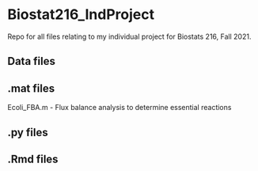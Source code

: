 # Biostat216_IndProject
Repo for all files relating to my individual project for Biostats 216, Fall 2021.

## Data files

## .mat files
  Ecoli_FBA.m - Flux balance analysis to determine essential reactions

## .py files

## .Rmd files
